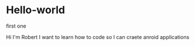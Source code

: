 # Hello-world
first one


Hi I'm Robert
I want to learn how to code so I can craete anroid applications
